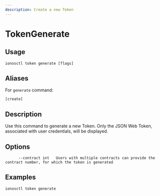 ```yaml
---
description: Create a new Token
---
```


# TokenGenerate

## Usage

```text
ionosctl token generate [flags]
```

## Aliases

For `generate` command:

```text
[create]
```

## Description

Use this command to generate a new Token. Only the JSON Web Token, associated with user credentials, will be displayed.

## Options

```text
      --contract int   Users with multiple contracts can provide the contract number, for which the token is generated
```

## Examples

```text
ionosctl token generate
```


